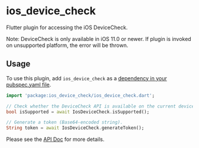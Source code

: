 # ios_device_check

Flutter plugin for accessing the iOS DeviceCheck.

Note: DeviceCheck is only available in iOS 11.0 or newer. If plugin is invoked on unsupported platform, the error will be thrown.

## Usage

To use this plugin, add `ios_device_check` as a [dependency in your pubspec.yaml file](https://flutter.dev/docs/development/packages-and-plugins/using-packages).

``` dart
import 'package:ios_device_check/ios_device_check.dart';

// Check whether the DeviceCheck API is available on the current device.
bool isSupported = await IosDeviceCheck.isSupported();

// Generate a token (Base64-encoded string).
String token = await IosDeviceCheck.generateToken();
```

Please see the [API Doc](https://pub.dev/documentation/ios_device_check/latest/) for more details.
